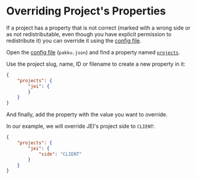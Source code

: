 # Overriding Project&#39;s Properties

If a project has a property that is not correct
(marked with a wrong side or as not redistributable,
even though you have explicit permission to redistribute it)
you can override it using the [config file](Config-File.md).

<procedure title="Changing project side to `CLIENT`">
<step>

Open the [config file](Config-File.md) (`pakku.json`)
and find a property named [`projects`](Config-File.md#projects).

</step>
<step>

Use the project slug, name, ID or filename to create a new property in it:

```JSON
{
    "projects": {
        "jei": {
        }
    }
}
```

</step>
<step>

And finally, add the property with the value you want to override.

In our example, we will override JEI's project side to `CLIENT`:
```JSON
{
    "projects": {
        "jei": {
            "side": "CLIENT"
        }
    }
}
```

</step>
</procedure>
